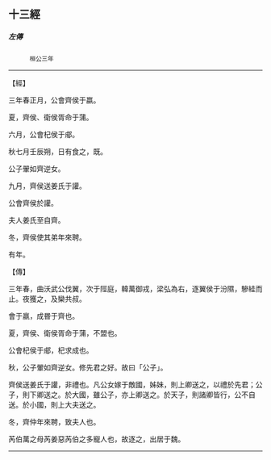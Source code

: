 

## 十三經

##### 左傳
　　　`桓公三年`

* * *

【經】

三年春正月，公會齊侯于嬴。

夏，齊侯、衛侯胥命于蒲。

六月，公會杞侯于郕。

秋七月壬辰朔，日有食之，既。

公子翬如齊逆女。

九月，齊侯送姜氏于讙。

公會齊侯於讙。

夫人姜氏至自齊。

冬，齊侯使其弟年來聘。

有年。

【傳】

三年春，曲沃武公伐翼，次于陘庭，韓萬御戎，梁弘為右，逐翼侯于汾隰，驂絓而止。夜獲之，及欒共叔。

會于嬴，成昬于齊也。

夏，齊侯、衛侯胥命于蒲，不盟也。

公會杞侯于郕，杞求成也。

秋，公子翬如齊逆女。修先君之好。故曰「公子」。

齊侯送姜氏于讙，非禮也。凡公女嫁于敵國，姊妹，則上卿送之，以禮於先君；公子，則下卿送之。於大國，雖公子，亦上卿送之。於天子，則諸卿皆行，公不自送。於小國，則上大夫送之。

冬，齊仲年來聘，致夫人也。

芮伯萬之母芮姜惡芮伯之多寵人也，故逐之，出居于魏。

* * *


